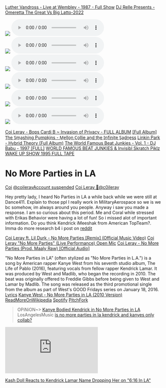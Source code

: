 [Luther Vandross - Live at Wembley - 1987 - Full Show](https://www.youtube.com/watch?v=NR2v9xll2o0) [DJ Relle Presents - Omeretta The Great Vs Big Latto-2022](https://archive.org/details/DJ_Relle_Presents_-_Omeretta_The_Great_Vs_Big_Latto-2022)

<div class="playlist">
    <div class=" track">
        <IMG src="https://upload.wikimedia.org/wikipedia/commons/7/76/Christopher_Macsurak_Nicki_Minaj_cropped.jpg">
                <audio controls  loop >
                   <source src="https://archive.org/download/datpiff-mixtape-m8c966ae/04%20-%20BEEFSTEW.mp3" type="audio/mp3">
                   Your browser dose not Support the audio Tag
               </audio>
</div>

<div class="  track">
        <IMG src="https://upload.wikimedia.org/wikipedia/commons/thumb/f/f1/Cardi_B_Photo_by_Chris_Allmeid_%28cropped%29.jpg/800px-Cardi_B_Photo_by_Chris_Allmeid_%28cropped%29.jpg">
                <audio controls  loop >
                   <source src="https://archive.org/download/cardi-b-invasion-of-privacy/Invasion%20Of%20Privacy/09-Money%20Bag.mp3" type="audio/mp3">
                   Your browser dose not Support the audio Tag
               </audio>
</div>
    
<div class=" track">
        
  <IMG src="https://ia802304.us.archive.org/21/items/cover_20210924_2327/cover.jpg?cnt=0">
        <audio controls  loop >
                   <source src="https://archive.org/download/cover_20210924_2327/01.%20Ain%27t%20Equal.mp3" type="audio/mp4">
                   Your browser dose not Support the audio Tag
               </audio>
    </div>
         <div class=" track">
       
   <IMG src="https://upload.wikimedia.org/wikipedia/commons/4/40/Glorilla_2023.png">
        <audio controls  loop >
                   <source src="https://archive.org/download/glorilla-anyways-lifes-great.../GloRilla/Anyways%2C%20Life%27s%20Great%E2%80%A6/06-Get%20That%20Money%20%28Ft.%20Niki%20Pooh%29.mp3" type="audio/mp4">
                   Your browser dose not Support the audio Tag
               </audio>
    </div>
      <div class=" track">
        
   <IMG src="https://archive.org/download/nicki-minaj-barbie-drip/barbie%20drip.jpg">
        <audio controls  loop >
                   <source src="https://archive.org/download/nicki-minaj-barbie-drip/Nicki%20Minaj-Barbie%20Drip.mp3" type="audio/mp4">
                   Your browser dose not Support the audio Tag
               </audio>
    </div>
        <div class="  track">
        
   <IMG src="https://upload.wikimedia.org/wikipedia/en/9/93/Megan_Thee_Stallion_-_B.I.T.C.H.jpeg">
        <audio controls  loop >
                   <source src="https://archive.org/download/cover_20210924_2327/05.%20B.I.T.C.H.mp3" type="audio/mp4">
                   Your browser dose not Support the audio Tag
               </audio>
    </div>
  
  
  </div>

[Coi Leray - Bops ](https://youtu.be/ttDtl94JNx0?si=YkeVOxDyN_Zz-0Ch)
[Cardi B ~ Invasion of Privacy - FULL ALBUM](https://youtu.be/K45CbzJcxMQ?si=2YQt6q8U8y7D6rhG&t=139) 
[[Full Album] T̲he S̲m̲a̲shi̲ng Pu̲mpki̲ns - M̲e̲llo̲n C̲o̲llie an̲d th̲e I̲n̲finit̲e S̲a̲dne̲ss](https://youtu.be/HTi0H2XF69Q?si=YzTjCx5Xl4grBJaS)
[Linkin Park - Hybrid Theory (Full Album)](https://youtube.com/watch?v=D2ts2GWOSv8) 
[The World Famous Beat Junkies - Vol. 1 - DJ Babu - 1997 [FULL]](https://youtu.be/ZsVvIJ7eZe8?si=cka8tNyffJQnThJ7)
[WORLD FAMOUS BEAT JUNKIES & Invisibl Skratch Piklz WAKE UP SHOW 1995 FULL TAPE](https://youtu.be/uzmKIAQrE0c?si=z3DQsjxksK5NJaG6)


# No More Parties in LA

[Coi](https://www.coileray.com/#/)
[@coilerayAccount suspended](https://x.com/coileray?lang=en) 
[Coi Leray 🦋@c0ileray](https://x.com/c0ileray?lang=en)

Hey pretty lady, I heard No Parties in LA a while back while we were still at Dance411. Explain to those ppl I really work in MilitaryAerospace so we is we bc somehow, im always around you people. Anyway i saw you made a response. I am so curious about this period. Me and Coral while stressed with Erikas Behavior were having a lot of fun! So i missed alot of important information. Do you think Kendrick iMeeshak from American TopTeam?. Imma do more research b4 i post on [reddit](https://www.reddit.com/r/coilerayy/)

[Coi Leray ft. Lil Durk - No More Parties [Remix] (Official Music Video)](https://www.youtube.com/watch?v=my2ZvqmPaco) 
[Coi Leray "No More Parties" (Live Performance) Open Mic](https://www.dailymotion.com/video/x801ggu) 
[Coi Leray - No More Parties (Prod. Maaly Raw) [Official Audio]](https://www.youtube.com/watch?v=1GsmiUluqcI)

"No More Parties in LA" (often stylized as "No More Parties in L.A.") is a song by American rapper Kanye West from his seventh studio album, The Life of Pablo (2016), featuring vocals from fellow rapper Kendrick Lamar. It was produced by West and Madlib, who began the recording in 2010. The beat was originally offered to Freddie Gibbs before being given to West and Lamar by Madlib. The song was released as the third promotional single from the album as part of West's GOOD Fridays series on January 18, 2016. [Lyrics](https://genius.com/Kanye-west-no-more-parties-in-la-lyrics) [Kanye West - No More Parties in LA (2010 Version)](https://www.youtube.com/watch?v=uyUVEvu1s_4) [ReadMoreOnWikipedia](https://en.wikipedia.org/wiki/No_More_Parties_in_LA) [Spotify](https://open.spotify.com/track/0zLClc0emc6qUeV1p5nc99) [PitchFork](https://pitchfork.com/reviews/tracks/17921-kanye-west-no-more-parties-in-la-ft-kendrick-lamar/)
>OPiNiON~> [Kanye Bodied Kendrick in No More Parties in LA](https://www.reddit.com/r/KendrickLamar/comments/90ihsm/kanye_bodied_kendrick_in_no_more_parties_in_la/?rdt=33774)
>LosAngelesMusic [is no more parties in la kendrick and kanyes only collab?](https://www.reddit.com/r/KendrickLamar/comments/rkzywg/is_no_more_parties_in_la_kendrick_and_kanyes_only/)

<embed  allow="autoplay" src="https://w.soundcloud.com/player/?url=https%3A//api.soundcloud.com/tracks/242539038&color=%23ffdc00&auto_play=false&hide_related=false&show_comments=true&show_user=true&show_reposts=false&show_teaser=true&visual=true" />

[Kash Doll Reacts to Kendrick Lamar Name Dropping Her on "6:16 In LA"](https://www.complex.com/music/a/cmplxtara-mahadevan/kash-doll-kendrick-lamar-name-drop-616-in-la)